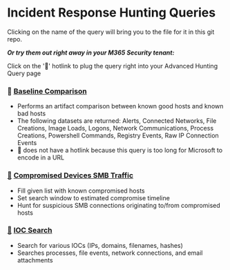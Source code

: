 # Incident Response Hunting Queries

Clicking on the name of the query will bring you to the file for it in this git repo.

***Or try them out right away in your M365 Security tenant:***

Click on the '🔎' hotlink to plug the query right into your Advanced Hunting Query page

### 🔎 [Baseline Comparison](BaselineComparison.kusto)
- Performs an artifact comparison between known good hosts and known bad hosts
- The following datasets are returned: Alerts, Connected Networks, File Creations, Image Loads, Logons, Network Communications, Process Creations, Powershell Commands, Registry Events, Raw IP Connection Events
- 🔎 does not have a hotlink because this query is too long for Microsoft to encode in a URL

### [🔎](https://security.microsoft.com/v2/advanced-hunting?queryId=32296&query=H4sIAAAAAAAAA6WSW0vDQBCFz7Pgf4h9asEL3lAsClIVfJFiKz6oyJoGW0zT0mytivjb_XaSSpQKggy7s5mZc-ZMdlMl8orU0khDjTUxP1BOvKcT9me-YnxO1SGrp1dlclYVq64b1TQlOyC2plTb2tK-NoneqaGmlrVEtOjSwTt6xOrrGkQG20izknmPryZ-A2sZpy_VvIF6MJYIZFHdJzeFK9eqqZqrc-jLrWtV_YUpmIGZ6EmnxBO6-7LyHeQMxoRs6NEFNbSZvU06JnbEcnqEof7rHI2FbN91OGMO-h389-wZiiNY_3IHRYfoy8I8kS7JDTl7_BWR9J_8Pyeo8retp7f_Hf74Dra7EHUMp4d5hIIuGsYWLVA1U5NhSaWqw43GpZKcmkWs59QNDOFsz7iTts00x51xTpksINpWFd7Mij7Kvge6xar3llukYy_H26zhFYdYZm8w581MOKdaJ_vCqukTOfmNtToDAAA&timeRangeId=week) [Compromised Devices SMB Traffic](CompromisedDevicesSMB.kusto)
- Fill given list with known compromised hosts
- Set search window to estimated compromise timeline
- Hunt for suspicious SMB connections originating to/from compromised hosts

### [🔎](https://security.microsoft.com/v2/advanced-hunting?query=H4sIAAAAAAAAA-1XUW_aQAz286T9h4gnKkWqwrS9TH3oOtAqUUCFag_TNGUJrGkDYZCNIe3H97PvAkm4hJDwsIcp4i7x2T77s89nLumSLOrSgCYY7_F-S0O6obG8MXWItwl9wqpFHzD2QfmM9z7Wx1h5Ta-gg7V45NIC83eaYuT3rVAjmoMW4NulGHMkXBHNZI8RrcnGmy98rvApygzvIXSx3Byzoka0wvgI2hojU9kC5otBH2N2weFhzaIr0bvVGgJQ2_SFWni-0gW9T9m-zsjN9C5T-i37x1i3xDL2K8RjgebCq_DAgiUkI-hh-lpGZcdH0RbIyijD003twpr-gnsjvq0EyR54Q_jB3yPB8HGHwLcdzu2M7xcaKdZn5Z472PK2kYYx8uGanDPo6MCSdxX0JLhM6Q_8Z7R8ycst8J5qhFs5XFs6wklkknwyRaSn1_7H4lyxSBC1UC-Wgtf-9Ocjs5DZkzVTdAayvhH7n4_G6B7jHLxsG9eXJsikdT2AJzwbPlmfLNRc9p6R8A5wUjXqCTRVgzaYY12pVF1lu37SL8FgKzJdXU1DRDaWasXWzTVytxi5yplzXEVuoOvuv5ZZ5Z61dlr2eD3L7EN-Boy4fkeYY_HYXLHVHTWBnLp5YsFiebLudM05l878aTmmV_n3pDPLxHkl2lxtKSPRNnDZRlmngN4poL9BnG1jrlgHp17ln8k6E59dIO8UrnRKbdnXmSQDzTipNTuVqU7mq5P5Kvc_fV5Mu6XX7Ry_c0Ap9890l5n2NPHZBfJO6Y7Z-_lGOr65VAMf_WQgmV0sfQ1JT04Cx2Qf9Wr8D0B_UcLNFTGQyqvuqQX9yNlr3t-EWF1ddgM7nEbS5ZlyqlaF9TmQSaJW14Z6qCjZppiY87seKkVnpb4dVZExSzfFpmrtqaepmmfm-lVf9li1VZ3AEBIB9LFW7k5Pk1A9aLEM96uqD-QbV9kci93RCXJjOQkr8bbcxqzcqRU636lX4xxJtxlX5D6GWF_Q4awrt6A6ltnO_k5njIsIspd-6e2vel7Oqp7sNwemPp6V1lLus4ccWeKnupZ0n1xNh_o3ajqHasXe8ZTf88l_0uIOJt2rOKLtBXdfvKWKEgAA&timeRangeId=week) [IOC Search](IOCSearch.kusto)
- Search for various IOCs (IPs, domains, filenames, hashes)
- Searches processes, file events, network connections, and email attachments
